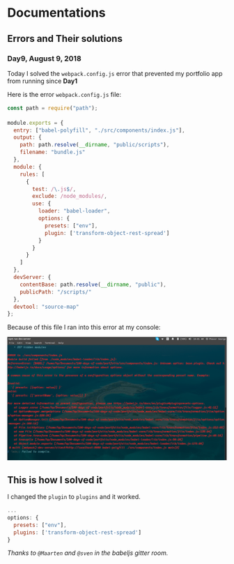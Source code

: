 # Documentations

## Errors and Their solutions

### Day9, August 9, 2018

Today I solved the `webpack.config.js` error that prevented my portfolio app from running since **Day1**

Here is the error `webpack.config.js` file:

```js
const path = require("path");

module.exports = {
  entry: ["babel-polyfill", "./src/components/index.js"],
  output: {
    path: path.resolve(__dirname, "public/scripts"),
    filename: "bundle.js"
  },
  module: {
    rules: [
      {
        test: /\.js$/,
        exclude: /node_modules/,
        use: {
          loader: "babel-loader",
          options: {
            presets: ["env"],
            plugin: ['transform-object-rest-spread']
          }
        }
      }
    ]
  },
  devServer: {
    contentBase: path.resolve(__dirname, "public"),
    publicPath: "/scripts/"
  },
  devtool: "source-map"
};
```

Because of this file I ran into this error at my console:

![console error](./assets/images/babel-loader-error.png)

## __This is how I solved it__

I changed the `plugin` to `plugins` and it worked.

```js
...
options: {
  presets: ["env"],
  plugins: ['transform-object-rest-spread']
}
```

_Thanks to `@Maarten` and `@sven` in the babeljs gitter room._